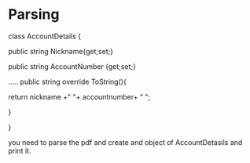 # Parsing

class AccountDetails
{

  public string Nickname{get;set;}
  
  public string AccountNumber {get;set;}
  
  .....
  public string override ToString(){
  
  return nickname +" "+ accountnumber+ " ";
  
  }
  
}

you need to parse the pdf and create and object of AccountDetasils and print it.
